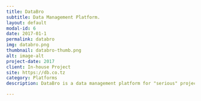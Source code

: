 ```yaml
---
title: DataBro
subtitle: Data Management Platform.
layout: default
modal-id: 6
date: 2017-01-1
permalink: databro
img: databro.png
thumbnail: databro-thumb.png
alt: image-alt
project-date: 2017
client: In-house Project
site: https://db.co.tz
category: Platforms
description: DataBro is a data management platform for "serious" projects.

---
```

